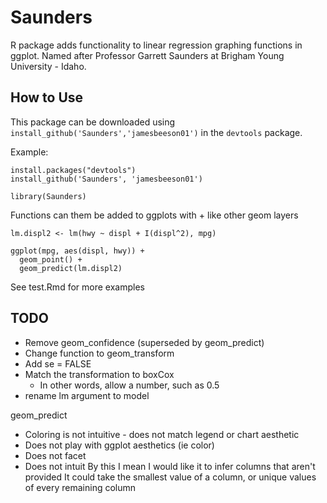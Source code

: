 # Saunders
R package adds functionality to linear regression graphing functions in ggplot. Named after Professor Garrett Saunders at Brigham Young University - Idaho.

## How to Use

This package can be downloaded using `install_github('Saunders','jamesbeeson01')` in the `devtools` package.

Example:

```
install.packages("devtools")
install_github('Saunders', 'jamesbeeson01')

library(Saunders)
```

Functions can them be added to ggplots with + like other geom layers

```
lm.displ2 <- lm(hwy ~ displ + I(displ^2), mpg)

ggplot(mpg, aes(displ, hwy)) +
  geom_point() +
  geom_predict(lm.displ2)
```

See test.Rmd for more examples

## TODO

- Remove geom_confidence (superseded by geom_predict)
- Change function to geom_transform
- Add se = FALSE
- Match the transformation to boxCox
  - In other words, allow a number, such as 0.5
- rename lm argument to model

geom_predict
- Coloring is not intuitive - does not match legend or chart aesthetic
- Does not play with ggplot aesthetics (ie color)
- Does not facet
- Does not intuit
     By this I mean I would like it to infer columns that aren't provided
     It could take the smallest value of a column, or unique values of every remaining column
